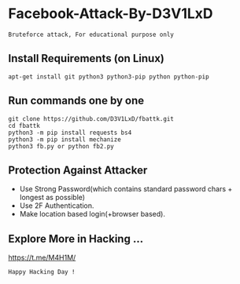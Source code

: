 # Facebook-Attack-By-D3V1LxD
```
Bruteforce attack, For educational purpose only
```


## Install Requirements (on Linux)
```
apt-get install git python3 python3-pip python python-pip
```

## Run commands one by one
```
git clone https://github.com/D3V1LxD/fbattk.git
cd fbattk
python3 -m pip install requests bs4
python3 -m pip install mechanize
python3 fb.py or python fb2.py
```


## Protection Against Attacker
* Use Strong Password(which contains standard password chars + longest as possible)
* Use 2F Authentication.
* Make location based login(+browser based).

## Explore More in Hacking ...
https://t.me/M4H1M/

~~~
Happy Hacking Day !
~~~
